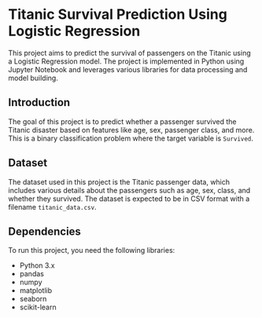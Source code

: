 # Titanic Survival Prediction Using Logistic Regression

This project aims to predict the survival of passengers on the Titanic using a Logistic Regression model. The project is implemented in Python using Jupyter Notebook and leverages various libraries for data processing and model building.

## Introduction
The goal of this project is to predict whether a passenger survived the Titanic disaster based on features like age, sex, passenger class, and more. This is a binary classification problem where the target variable is `Survived`.

## Dataset
The dataset used in this project is the Titanic passenger data, which includes various details about the passengers such as age, sex, class, and whether they survived. The dataset is expected to be in CSV format with a filename `titanic_data.csv`.

## Dependencies
To run this project, you need the following libraries:
- Python 3.x
- pandas
- numpy
- matplotlib
- seaborn
- scikit-learn
